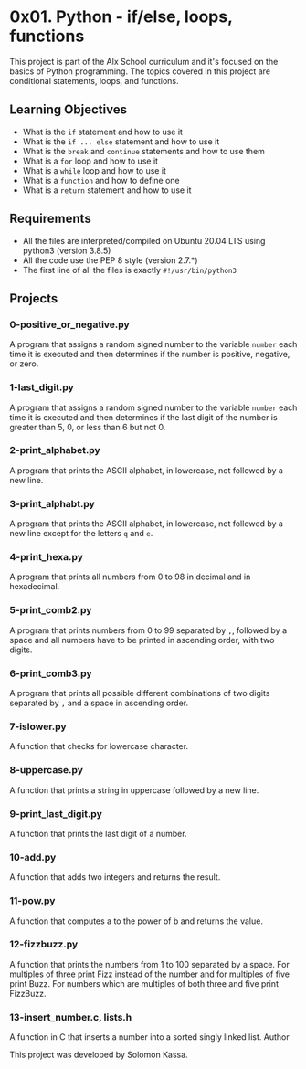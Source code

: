 # 0x01. Python - if/else, loops, functions

This project is part of the Alx School curriculum and it's focused on the basics of Python programming. The topics covered in this project are conditional statements, loops, and functions.

## Learning Objectives

- What is the `if` statement and how to use it
- What is the `if ... else` statement and how to use it
- What is the `break` and `continue` statements and how to use them
- What is a `for` loop and how to use it
- What is a `while` loop and how to use it
- What is a `function` and how to define one
- What is a `return` statement and how to use it

## Requirements

- All the files are interpreted/compiled on Ubuntu 20.04 LTS using python3 (version 3.8.5)
- All the code use the PEP 8 style (version 2.7.*)
- The first line of all the files is exactly `#!/usr/bin/python3`

## Projects

### 0-positive_or_negative.py

A program that assigns a random signed number to the variable `number` each time it is executed and then determines if the number is positive, negative, or zero. 

### 1-last_digit.py

A program that assigns a random signed number to the variable `number` each time it is executed and then determines if the last digit of the number is greater than 5, 0, or less than 6 but not 0.

### 2-print_alphabet.py

A program that prints the ASCII alphabet, in lowercase, not followed by a new line.

### 3-print_alphabt.py

A program that prints the ASCII alphabet, in lowercase, not followed by a new line except for the letters `q` and `e`.

### 4-print_hexa.py

A program that prints all numbers from 0 to 98 in decimal and in hexadecimal.

### 5-print_comb2.py

A program that prints numbers from 0 to 99 separated by `,`, followed by a space and all numbers have to be printed in ascending order, with two digits.

### 6-print_comb3.py

A program that prints all possible different combinations of two digits separated by `,` and a space in ascending order.

### 7-islower.py

A function that checks for lowercase character.

### 8-uppercase.py

A function that prints a string in uppercase followed by a new line.

### 9-print_last_digit.py

A function that prints the last digit of a number.

### 10-add.py

A function that adds two integers and returns the result.

### 11-pow.py

A function that computes a to the power of b and returns the value.

### 12-fizzbuzz.py

A function that prints the numbers from 1 to 100 separated by a space. For multiples of three print Fizz instead of the number and for multiples of five print Buzz. For numbers which are multiples of both three and five print FizzBuzz.

### 13-insert_number.c, lists.h

A function in C that inserts a number into a sorted singly linked list.
Author

This project was developed by Solomon Kassa.
